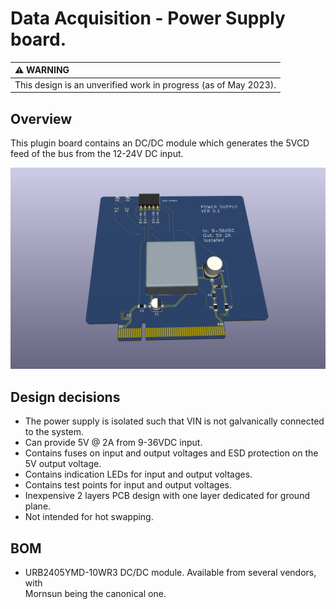 # Data Acquisition - Power Supply board.

| :warning: WARNING|
|:---|
| This design is an unverified work in progress (as of May 2023).|

## Overview

This plugin board contains an DC/DC module which generates the 5VCD feed of the bus from the 12-24V DC input.


![Alt](./kicad/power_supply.png)

## Design decisions

* The power supply is isolated such that VIN is not galvanically connected to the system.
* Can provide 5V @ 2A from 9-36VDC input.
* Contains fuses on input and output voltages and ESD protection on the 5V output voltage.
* Contains indication LEDs for input and output voltages.
* Contains test points for input and output voltages.
* Inexpensive 2 layers PCB design with one layer dedicated for ground plane.
* Not intended for hot swapping.

## BOM

* URB2405YMD-10WR3 DC/DC module. Available from several vendors, with  
Mornsun being the canonical one.

